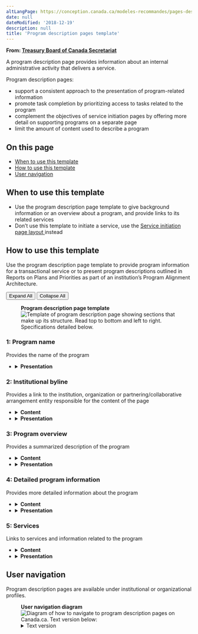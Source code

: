 ```yaml
---
altLangPage: https://conception.canada.ca/modeles-recommandes/pages-description-programme.html
date: null
dateModified: '2018-12-19'
description: null
title: 'Program description pages template'
---
```



<div>
 <p class="gc-byline">
  <strong>
   From:
   <a href="https://www.canada.ca/en/treasury-board-secretariat.html">
    Treasury Board of Canada Secretariat
   </a>
  </strong>
 </p>
 <p>
  A program description page provides information about an internal administrative activity that delivers a service.
 </p>
 <p>
  Program description pages:
 </p>
 <ul>
  <li>
   support a consistent approach to the presentation of program-related information
  </li>
  <li>
   promote task completion by prioritizing access to tasks related to the program
  </li>
  <li>
   complement the objectives of service initiation pages by offering more detail on supporting programs on a separate page
  </li>
  <li>
   limit the amount of content used to describe a program
  </li>
 </ul>
 <section>
  <h2>
   On this page
  </h2>
  <ul>
   <li>
    <a href="#use">
     When to use this template
    </a>
   </li>
   <li>
    <a href="#specifications">
     How to use this template
    </a>
   </li>
   <li>
    <a href="#navigation">
     User navigation
    </a>
   </li>
  </ul>
 </section>
 <section>
  <h2 id="use">
   When to use this template
  </h2>
  <ul>
   <li>
    Use the program description page template to give background information or an overview about a program, and provide links to its related services
   </li>
   <li>
    Don’t use this template to initiate a service, use the
    <a href="./service-initiation-pages.html">
     Service initiation page layout
    </a>
    instead
   </li>
  </ul>
 </section>
 <section>
  <h2 id="specifications">
   How to use this template
  </h2>
  <p>
   Use the program description page template to provide program information for a transactional service or to present program descriptions outlined in Reports on Plans and Priorities as part of an institution’s Program Alignment Architecture.
  </p>
  <div class="btn-group mrgn-bttm-sm">
   <button class="btn btn-default wb-toggle" data-toggle='{"selector": "details", "parent": "#template-elements", "type": "on"}' type="button">
    Expand All
   </button>
   <button class="btn btn-default wb-toggle" data-toggle='{"selector": "details", "parent": "#template-elements", "type": "off"}' type="button">
    Collapse All
   </button>
  </div>
  <div class="row">
   <div class="col-lg-6 pull-right">
    <figure class="mrgn-bttm-lg">
     <figcaption class="text-center">
      <b>
       Program description page template
      </b>
     </figcaption>
     <img alt="Template of program description page showing sections that make up its structure. Read top to bottom and left to right. Specifications detailed below." class="full-width" src="https://www.canada.ca/content//dam/tbs-sct/images/government-communications/canada-content-style-guide/program-description-page-eng.jpg"/>
    </figure>
   </div>
   <div class="col-lg-6 pull-left">
    <section id="template-elements">
     <section>
      <h3>
       1: Program name
      </h3>
      <p>
       Provides the name of the program
      </p>
      <ul class="list-unstyled">
       <li id="element2">
        <details class="mrgn-bttm-sm">
         <summary class="wb-toggle" data-toggle='{"print":"on"}'>
          <strong>
           Presentation
          </strong>
         </summary>
         <ul>
          <li>
           must be a unique H1
          </li>
          <li>
           must be the first component on the page
          </li>
         </ul>
        </details>
       </li>
      </ul>
     </section>
     <section>
      <h3>
       2: Institutional byline
      </h3>
      <p>
       Provides a link to the institution, organization or partnering/collaborative arrangement entity responsible for the content of the page
      </p>
      <ul class="list-unstyled">
       <li id="element3">
        <details class="mrgn-bttm-sm">
         <summary class="wb-toggle" data-toggle='{"print":"on"}'>
          <strong>
           Content
          </strong>
         </summary>
         <ul>
          <li>
           must provide a link to a profile for the institution responsible for the content
          </li>
         </ul>
        </details>
       </li>
       <li id="element4">
        <details class="mrgn-bttm-sm">
         <summary class="wb-toggle" data-toggle='{"print":"on"}'>
          <strong>
           Presentation
          </strong>
         </summary>
         <ul>
          <li>
           use the
           <a href="../common-design-patterns/institutional-byline.html">
            Institutional byline
           </a>
           pattern
          </li>
         </ul>
        </details>
       </li>
      </ul>
     </section>
     <section>
      <h3>
       3: Program overview
      </h3>
      <p>
       Provides a summarized description of the program
      </p>
      <ul class="list-unstyled">
       <li id="element5">
        <details class="mrgn-bttm-sm">
         <summary class="wb-toggle" data-toggle='{"print":"on"}'>
          <strong>
           Content
          </strong>
         </summary>
         <ul>
          <li>
           a maximum of 100 words is allowed
          </li>
          <li>
           written for a grade 6-8 reading level
          </li>
         </ul>
        </details>
       </li>
       <li id="element6">
        <details class="mrgn-bttm-sm">
         <summary class="wb-toggle" data-toggle='{"print":"on"}'>
          <strong>
           Presentation
          </strong>
         </summary>
         <ul>
          <li>
           appears below the program name
          </li>
         </ul>
        </details>
       </li>
      </ul>
     </section>
     <section>
      <h3>
       4: Detailed program information
      </h3>
      <p>
       Provides more detailed information about the program
      </p>
      <ul class="list-unstyled">
       <li id="element7">
        <details class="mrgn-bttm-sm">
         <summary class="wb-toggle" data-toggle='{"print":"on"}'>
          <strong>
           Content
          </strong>
         </summary>
         <ul>
          <li>
           provides pertinent details about the program
          </li>
          <li>
           information is limited to a maximum of 400 words
          </li>
          <li>
           written for a grade 6-8 reading level
          </li>
         </ul>
        </details>
       </li>
       <li id="element8">
        <details class="mrgn-bttm-sm">
         <summary class="wb-toggle" data-toggle='{"print":"on"}'>
          <strong>
           Presentation
          </strong>
         </summary>
         <ul>
          <li>
           appears below the program overview
          </li>
         </ul>
        </details>
       </li>
      </ul>
     </section>
     <section>
      <h3>
       5: Services
      </h3>
      <p>
       Links to services and information related to the program
      </p>
      <ul class="list-unstyled">
       <li id="element9">
        <details class="mrgn-bttm-sm">
         <summary class="wb-toggle" data-toggle='{"print":"on"}'>
          <strong>
           Content
          </strong>
         </summary>
         <ul>
          <li>
           a maximum of 5 links is recommended
          </li>
         </ul>
        </details>
       </li>
       <li id="element10">
        <details class="mrgn-bttm-sm">
         <summary class="wb-toggle" data-toggle='{"print":"on"}'>
          <strong>
           Presentation
          </strong>
         </summary>
         <ul>
          <li>
           heading is labelled “Services”
          </li>
         </ul>
        </details>
       </li>
      </ul>
     </section>
    </section>
   </div>
  </div>
 </section>
 <section>
  <h2 id="navigation">
   User navigation
  </h2>
  <p>
   Program description pages are available under institutional or organizational profiles.
  </p>
  <figure class="mrgn-bttm-lg">
   <figcaption class="text-center">
    <b>
     User navigation diagram
    </b>
   </figcaption>
   <img alt="Diagram of how to navigate to program description pages on Canada.ca. Text version below:" class="img-responsive center-block" src="https://www.canada.ca/content//dam/tbs-sct/images/government-communications/canada-content-style-guide/program-description-pages-ia-eng.png"/>
   <details>
    <summary class="wb-toggle" data-toggle='{"print":"on"}'>
     Text version
    </summary>
    <p>
     Program description pages can be accessed from institutional profile pages on Canada.ca.
    </p>
   </details>
  </figure>
 </section>
</div>


